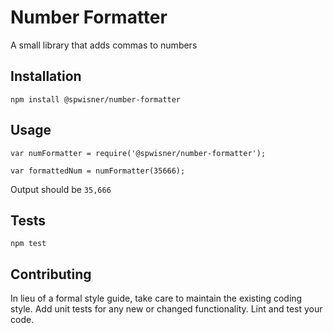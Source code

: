 Number Formatter
=========

A small library that adds commas to numbers

## Installation

  `npm install @spwisner/number-formatter`

## Usage

    var numFormatter = require('@spwisner/number-formatter');

    var formattedNum = numFormatter(35666);
  
  
  Output should be `35,666`


## Tests

  `npm test`

## Contributing

In lieu of a formal style guide, take care to maintain the existing coding style. Add unit tests for any new or changed functionality. Lint and test your code.
